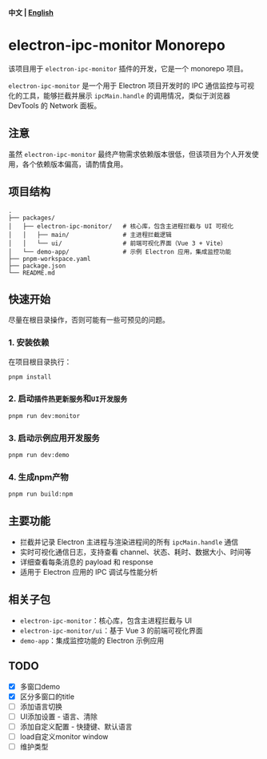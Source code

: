 **中文 | [English](./README.en.md)**

# electron-ipc-monitor Monorepo

该项目用于 `electron-ipc-monitor` 插件的开发，它是一个 monorepo 项目。

`electron-ipc-monitor` 是一个用于 Electron 项目开发时的 IPC 通信监控与可视化的工具，能够拦截并展示 `ipcMain.handle` 的调用情况，类似于浏览器 DevTools 的 Network 面板。

## 注意

虽然 `electron-ipc-monitor` 最终产物需求依赖版本很低，但该项目为个人开发使用，各个依赖版本偏高，请酌情食用。

## 项目结构

```
.
├── packages/
│   ├── electron-ipc-monitor/   # 核心库，包含主进程拦截与 UI 可视化
│   │   ├── main/               # 主进程拦截逻辑
│   │   └── ui/                 # 前端可视化界面（Vue 3 + Vite）
│   └── demo-app/               # 示例 Electron 应用，集成监控功能
├── pnpm-workspace.yaml
├── package.json
└── README.md
```

## 快速开始

尽量在根目录操作，否则可能有一些可预见的问题。

### 1. 安装依赖

在项目根目录执行：

```bash
pnpm install
```

### 2. 启动`插件热更新服务`和`UI开发服务`

```bash
pnpm run dev:monitor
```

### 3. 启动示例应用开发服务

```bash
pnpm run dev:demo
```

### 4. 生成npm产物

```bash
pnpm run build:npm
```

## 主要功能

- 拦截并记录 Electron 主进程与渲染进程间的所有 `ipcMain.handle` 通信
- 实时可视化通信日志，支持查看 channel、状态、耗时、数据大小、时间等
- 详细查看每条消息的 payload 和 response
- 适用于 Electron 应用的 IPC 调试与性能分析

## 相关子包

- `electron-ipc-monitor`：核心库，包含主进程拦截与 UI
- `electron-ipc-monitor/ui`：基于 Vue 3 的前端可视化界面
- `demo-app`：集成监控功能的 Electron 示例应用

## TODO

- [x] 多窗口demo
- [x] 区分多窗口的title
- [ ] 添加语言切换
- [ ] UI添加设置 - 语言、清除
- [ ] 添加自定义配置 - 快捷键、默认语言
- [ ] load自定义monitor window
- [ ] 维护类型